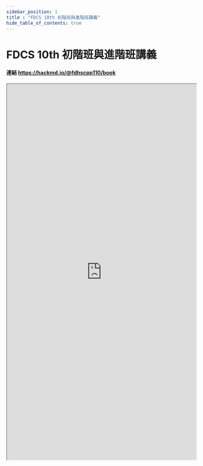 ```yaml
---
sidebar_position: 1
title : "FDCS 10th 初階班與進階班講義"
hide_table_of_contents: true
---
```

# FDCS 10th 初階班與進階班講義
#### 連結 https://hackmd.io/@fdhscpp110/book
<iframe src="https://hackmd.io/@fdhscpp110/book" 
        Width="100%"
        height="1000"
></iframe>